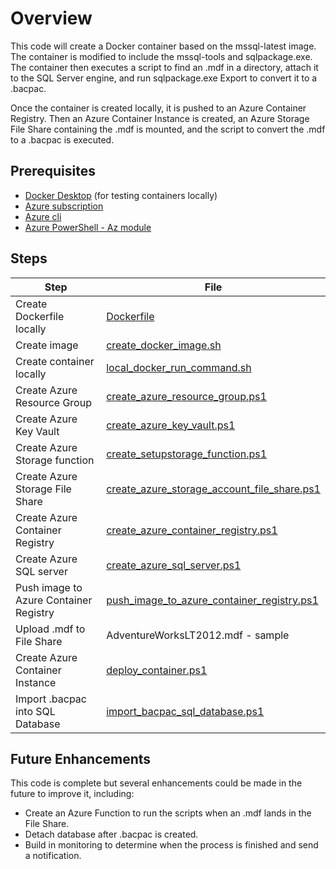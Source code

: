 # Overview

This code will create a Docker container based on the mssql-latest image. The container is modified to include the mssql-tools and sqlpackage.exe. The container then executes a script to find an .mdf in a directory, attach it to the SQL Server engine, and run sqlpackage.exe Export to convert it to a .bacpac.

Once the container is created locally, it is pushed to an Azure Container Registry. Then an Azure Container Instance is created, an Azure Storage File Share containing the .mdf is mounted, and the script to convert the .mdf to a .bacpac is executed.

## Prerequisites

* [Docker Desktop](https://www.docker.com/products/docker-desktop) (for testing containers locally) 
* [Azure subscription](https://azure.microsoft.com/en-us/free/)
* [Azure cli](https://docs.microsoft.com/en-us/cli/azure/install-azure-cli?view=azure-cli-latest) 
* [Azure PowerShell - Az module](https://docs.microsoft.com/en-us/powershell/azure/install-az-ps?view=azps-4.5.0) 

## Steps

| Step                                          | File                                                                                                     |
|---------                                      |--------                                                                                                  |
|Create Dockerfile locally                      | [Dockerfile](Docker/Dockerfile)                                                                          |
|Create image                                   | [create_docker_image.sh](Docker/create_docker_image.sh)                                                  |
|Create container locally                       | [local_docker_run_command.sh](Docker/local_docker_run_command.sh)                                        |
|Create Azure Resource Group                    | [create_azure_resource_group.ps1](PowerShell/create_azure_resource_group.ps1)                            |
|Create Azure Key Vault                         | [create_azure_key_vault.ps1](PowerShell/create_azure_key_vault.ps1)                                      |
|Create Azure Storage function                  | [create_setupstorage_function.ps1](PowerShell/create_setupstorage_function.ps1)                          |
|Create Azure Storage File Share                | [create_azure_storage_account_file_share.ps1](PowerShell/create_azure_storage_account_file_share.ps1)    |
|Create Azure Container Registry                | [create_azure_container_registry.ps1](PowerShell/create_azure_container_registry.ps1)                    |
|Create Azure SQL server                        | [create_azure_sql_server.ps1](PowerShell/create_azure_sql_server.ps1)                                    |
|Push image to Azure Container Registry         | [push_image_to_azure_container_registry.ps1](PowerShell/push_image_to_azure_container_registry.ps1)      |
|Upload .mdf to File Share                      | AdventureWorksLT2012.mdf - sample                                                                        |
|Create Azure Container Instance                | [deploy_container.ps1](PowerShell/deploy_container.ps1)                                                  |
|Import .bacpac into SQL Database               | [import_bacpac_sql_database.ps1](PowerShell/import_bacpac_sql_database.ps1)                              |

## Future Enhancements

This code is complete but several enhancements could be made in the future to improve it, including:

* Create an Azure Function to run the scripts when an .mdf lands in the File Share.
* Detach database after .bacpac is created.
* Build in monitoring to determine when the process is finished and send a notification.
